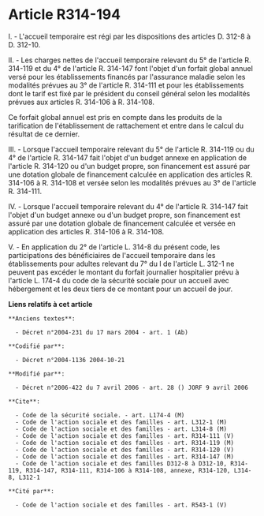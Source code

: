# Article R314-194

I. - L'accueil temporaire est régi par les dispositions des articles D. 312-8 à D. 312-10.

II. - Les charges nettes de l'accueil temporaire relevant du 5° de l'article R. 314-119 et du 4° de l'article R. 314-147 font
l'objet d'un forfait global annuel versé pour les établissements financés par l'assurance maladie selon les modalités prévues
au 3° de l'article R. 314-111 et pour les établissements dont le tarif est fixé par le président du conseil général selon les
modalités prévues aux articles R. 314-106 à R. 314-108.

Ce forfait global annuel est pris en compte dans les produits de la tarification de l'établissement de rattachement et entre
dans le calcul du résultat de ce dernier.

III. - Lorsque l'accueil temporaire relevant du 5° de l'article R. 314-119 ou du 4° de l'article R. 314-147 fait l'objet d'un
budget annexe en application de l'article R. 314-120 ou d'un budget propre, son financement est assuré par une dotation
globale de financement calculée en application des articles R. 314-106 à R. 314-108 et versée selon les modalités prévues au
3° de l'article R. 314-111.

IV. - Lorsque l'accueil temporaire relevant du 4° de l'article R. 314-147 fait l'objet d'un budget annexe ou d'un budget
propre, son financement est assuré par une dotation globale de financement calculée et versée en application des articles R.
314-106 à R. 314-108.

V. - En application du 2° de l'article L. 314-8 du présent code, les participations des bénéficiaires de l'accueil temporaire
dans les établissements pour adultes relevant du 7° du I de l'article L. 312-1 ne peuvent pas excéder le montant du forfait
journalier hospitalier prévu à l'article L. 174-4 du code de la sécurité sociale pour un accueil avec hébergement et les deux
tiers de ce montant pour un accueil de jour.

**Liens relatifs à cet article**

	**Anciens textes**:

	  - Décret n°2004-231 du 17 mars 2004 - art. 1 (Ab)

	**Codifié par**:

	  - Décret n°2004-1136 2004-10-21

	**Modifié par**:

	  - Décret n°2006-422 du 7 avril 2006 - art. 28 () JORF 9 avril 2006

	**Cite**:

	  - Code de la sécurité sociale. - art. L174-4 (M)
	  - Code de l'action sociale et des familles - art. L312-1 (M)
	  - Code de l'action sociale et des familles - art. L314-8 (M)
	  - Code de l'action sociale et des familles - art. R314-111 (V)
	  - Code de l'action sociale et des familles - art. R314-119 (M)
	  - Code de l'action sociale et des familles - art. R314-120 (V)
	  - Code de l'action sociale et des familles - art. R314-147 (M)
	  - Code de l'action sociale et des familles D312-8 à D312-10, R314-119, R314-147, R314-111, R314-106 à R314-108, annexe, R314-120, L314-8, L312-1

	**Cité par**:

	  - Code de l'action sociale et des familles - art. R543-1 (V)
